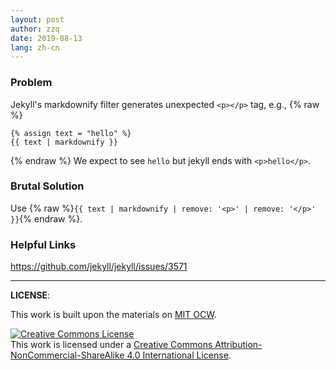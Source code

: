 ```yaml
---
layout: post
author: zzq
date: 2019-08-13
lang: zh-cn
---
```


### Problem
Jekyll's markdownify filter generates unexpected `<p></p>` tag, e.g.,
{% raw %}
```
{% assign text = "hello" %}
{{ text | markdownify }}
```
{% endraw %}
We expect to see `hello` but jekyll ends with `<p>hello</p>`.

### Brutal Solution
Use {% raw %}`{{ text | markdownify | remove: '<p>' | remove: '</p>' }}`{% endraw %}.

### Helpful Links
<https://github.com/jekyll/jekyll/issues/3571>

---------------------------

**LICENSE**:

This work is built upon the materials on [MIT OCW](https://ocw.mit.edu/courses/mathematics/18-06sc-linear-algebra-fall-2011/index.htm).

<a rel="license" href="http://creativecommons.org/licenses/by-nc-sa/4.0/"><img alt="Creative Commons License" style="border-width:0" src="https://i.creativecommons.org/l/by-nc-sa/4.0/88x31.png" /></a><br />This work is licensed under a <a rel="license" href="http://creativecommons.org/licenses/by-nc-sa/4.0/">Creative Commons Attribution-NonCommercial-ShareAlike 4.0 International License</a>.
